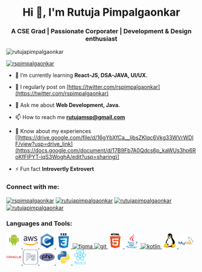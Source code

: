 <h1 align="center">Hi 👋, I'm Rutuja Pimpalgaonkar</h1>
<h3 align="center">A CSE Grad | Passionate Corporater | Development & Design enthusiast</h3>

<p align="left"> <img src="https://komarev.com/ghpvc/?username=rutujapimpalgaonkar&label=Profile%20views&color=0e75b6&style=flat" alt="rutujapimpalgaonkar" /> </p>

<p align="left"> <a href="https://twitter.com/rspimpalgaonkar" target="blank"><img src="https://img.shields.io/twitter/follow/rspimpalgaonkar?logo=twitter&style=for-the-badge" alt="rspimpalgaonkar" /></a> </p>

- 🌱 I’m currently learning **React-JS, DSA-JAVA, UI/UX.**

- 📝 I regularly post on [https://twitter.com/rspimpalgaonkar](https://twitter.com/rspimpalgaonkar)

- 💬 Ask me about **Web Development, Java.**

- 📫 How to reach me **rutujamsp@gmail.com**

- 📄 Know about my experiences [[https://drive.google.com/file/d/16gYbXfCa__IjbsZKlqc6Vkg33WVrWDlF/view?usp=drive_link](https://docs.google.com/document/d/17B9Fb7A0Qdcs6p_kaWUs3hp6RoKfFlPYT-iqS3WoghA/edit?usp=sharing)]

- ⚡ Fun fact **Introvertly Extrovert**

<h3 align="left">Connect with me:</h3>
<p align="left">
<a href="https://twitter.com/rspimpalgaonkar" target="blank"><img align="center" src="https://raw.githubusercontent.com/rahuldkjain/github-profile-readme-generator/master/src/images/icons/Social/twitter.svg" alt="rspimpalgaonkar" height="30" width="40" /></a>
<a href="https://linkedin.com/in/rutujapimpalgaonkar" target="blank"><img align="center" src="https://raw.githubusercontent.com/rahuldkjain/github-profile-readme-generator/master/src/images/icons/Social/linked-in-alt.svg" alt="rutujapimpalgaonkar" height="30" width="40" /></a>
<a href="https://instagram.com/rutujapimpalgaonkar" target="blank"><img align="center" src="https://raw.githubusercontent.com/rahuldkjain/github-profile-readme-generator/master/src/images/icons/Social/instagram.svg" alt="rutujapimpalgaonkar" height="30" width="40" /></a>
<a href="https://dribbble.com/rutujapimpalgaonkar" target="blank"><img align="center" src="https://raw.githubusercontent.com/rahuldkjain/github-profile-readme-generator/master/src/images/icons/Social/dribbble.svg" alt="rutujapimpalgaonkar" height="30" width="40" /></a>
</p>

<h3 align="left">Languages and Tools:</h3>
<p align="left"> <a href="https://developer.android.com" target="_blank" rel="noreferrer"> <img src="https://raw.githubusercontent.com/devicons/devicon/master/icons/android/android-original-wordmark.svg" alt="android" width="40" height="40"/> </a> <a href="https://aws.amazon.com" target="_blank" rel="noreferrer"> <img src="https://raw.githubusercontent.com/devicons/devicon/master/icons/amazonwebservices/amazonwebservices-original-wordmark.svg" alt="aws" width="40" height="40"/> </a> <a href="https://www.cprogramming.com/" target="_blank" rel="noreferrer"> <img src="https://raw.githubusercontent.com/devicons/devicon/master/icons/c/c-original.svg" alt="c" width="40" height="40"/> </a> <a href="https://www.w3schools.com/css/" target="_blank" rel="noreferrer"> <img src="https://raw.githubusercontent.com/devicons/devicon/master/icons/css3/css3-original-wordmark.svg" alt="css3" width="40" height="40"/> </a> <a href="https://www.figma.com/" target="_blank" rel="noreferrer"> <img src="https://www.vectorlogo.zone/logos/figma/figma-icon.svg" alt="figma" width="40" height="40"/> </a> <a href="https://git-scm.com/" target="_blank" rel="noreferrer"> <img src="https://www.vectorlogo.zone/logos/git-scm/git-scm-icon.svg" alt="git" width="40" height="40"/> </a> <a href="https://www.w3.org/html/" target="_blank" rel="noreferrer"> <img src="https://raw.githubusercontent.com/devicons/devicon/master/icons/html5/html5-original-wordmark.svg" alt="html5" width="40" height="40"/> </a> <a href="https://www.java.com" target="_blank" rel="noreferrer"> <img src="https://raw.githubusercontent.com/devicons/devicon/master/icons/java/java-original.svg" alt="java" width="40" height="40"/> </a> <a href="https://kotlinlang.org" target="_blank" rel="noreferrer"> <img src="https://www.vectorlogo.zone/logos/kotlinlang/kotlinlang-icon.svg" alt="kotlin" width="40" height="40"/> </a> <a href="https://www.linux.org/" target="_blank" rel="noreferrer"> <img src="https://raw.githubusercontent.com/devicons/devicon/master/icons/linux/linux-original.svg" alt="linux" width="40" height="40"/> </a> <a href="https://www.mysql.com/" target="_blank" rel="noreferrer"> <img src="https://raw.githubusercontent.com/devicons/devicon/master/icons/mysql/mysql-original-wordmark.svg" alt="mysql" width="40" height="40"/> </a> <a href="https://www.oracle.com/" target="_blank" rel="noreferrer"> <img src="https://raw.githubusercontent.com/devicons/devicon/master/icons/oracle/oracle-original.svg" alt="oracle" width="40" height="40"/> </a> <a href="https://www.photoshop.com/en" target="_blank" rel="noreferrer"> <img src="https://raw.githubusercontent.com/devicons/devicon/master/icons/photoshop/photoshop-line.svg" alt="photoshop" width="40" height="40"/> </a> <a href="https://www.php.net" target="_blank" rel="noreferrer"> <img src="https://raw.githubusercontent.com/devicons/devicon/master/icons/php/php-original.svg" alt="php" width="40" height="40"/> </a> <a href="https://www.python.org" target="_blank" rel="noreferrer"> <img src="https://raw.githubusercontent.com/devicons/devicon/master/icons/python/python-original.svg" alt="python" width="40" height="40"/> </a> <a href="https://reactjs.org/" target="_blank" rel="noreferrer"> <img src="https://raw.githubusercontent.com/devicons/devicon/master/icons/react/react-original-wordmark.svg" alt="react" width="40" height="40"/> </a> </p>

